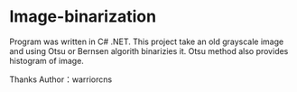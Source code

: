 # Image-binarization
Program was written in C# .NET. 
This project take an old grayscale image and using Otsu or Bernsen algorith binarizies it. Otsu method also provides histogram of image.

Thanks Author：warriorcns
